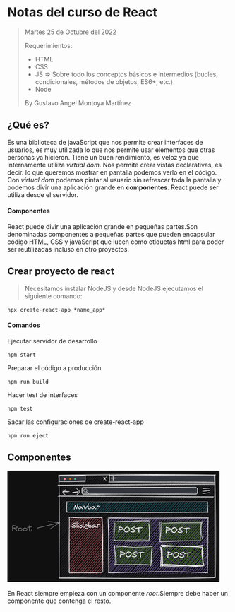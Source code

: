 # Notas del curso de React

> Martes 25 de Octubre del 2022
>
> Requerimientos:
> - HTML
> - CSS
> - JS => Sobre todo los conceptos básicos e intermedios (bucles, condicionales, métodos de objetos, ES6+, etc.)
> - Node
>
> By Gustavo Angel Montoya Martínez

## ¿Qué es? 

Es una biblioteca de javaScript que nos permite crear interfaces de usuarios, es muy utilizada lo que nos permite usar elementos que otras personas ya hicieron.
Tiene un buen rendimiento, es veloz ya que internamente utiliza *virtual dom*. 
Nos permite crear vistas declarativas, es decir. lo que queremos mostrar en pantalla podemos verlo en el código.
Con *virtual dom* podemos pintar al usuario sin refrescar toda la pantalla y podemos divir una aplicación grande en **componentes**.
React puede ser utiliza desde el servidor.

#### Componentes 

React puede divir una aplicación grande en pequeñas partes.Son denominadas componentes a pequeñas partes que pueden encapsular código HTML, CSS y javaScript que lucen como etiquetas html para poder ser reutilizadas incluso en otro proyectos.

## Crear proyecto de react

> Necesitamos instalar NodeJS y desde NodeJS ejecutamos el siguiente comando:

```
npx create-react-app *name_app*
```
#### Comandos 

Ejecutar servidor de desarrollo 

```
npm start
```

Preparar el código a producción
```
npm run build 
```

Hacer test de interfaces 
```
npm test
```

Sacar las configuraciones de create-react-app
```
npm run eject
```

## Componentes 

![Componentes](componentes.png)

En React siempre empieza con un componente *root*.Siempre debe haber un componente que contenga el resto.
